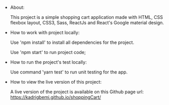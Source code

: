 - About:

  This project is a simple shopping cart application made with HTML, CSS flexbox layout, CSS3, Sass, ReactJs and React's Google material      design. 



- How to work with project locally:

  Use 'npm install' to install all dependencies for the project.

  Use 'npm start' to run project code;



- How to run the project's test locally:

  Use command 'yarn test' to run unit testing for the app.



- How to view the live version of this project:

  A live version of the project is available on this Github page url: https://kadrigbemi.github.io/shoppingCart/
